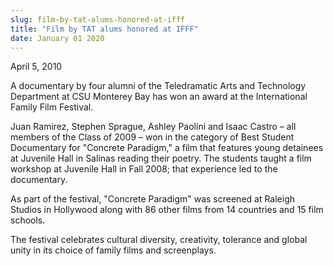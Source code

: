 ```yaml
---
slug: film-by-tat-alums-honored-at-ifff
title: "Film by TAT alums honored at IFFF"
date: January 01 2020
---
```


<p>April 5, 2010
</p><p>A documentary by four alumni of the Teledramatic Arts and Technology Department at CSU Monterey Bay has won an award at the International Family Film Festival.
</p><p>Juan Ramirez, Stephen Sprague, Ashley Paolini and Isaac Castro – all members of the Class of 2009 – won in the category of Best Student Documentary for "Concrete Paradigm," a film that features young detainees at Juvenile Hall in Salinas reading their poetry. The students taught a film workshop at Juvenile Hall in Fall 2008; that experience led to the documentary.
</p><p>As part of the festival, "Concrete Paradigm" was screened at Raleigh Studios in Hollywood along with 86 other films from 14 countries and 15 film schools.
</p><p>The festival celebrates cultural diversity, creativity, tolerance and global unity in its choice of family films and screenplays.
</p>
